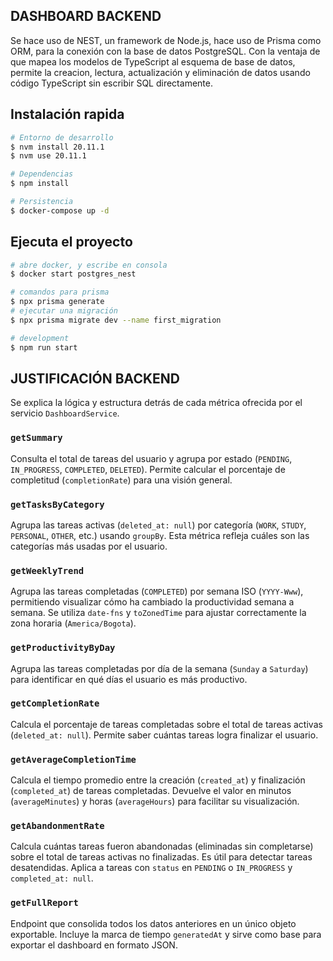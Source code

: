 ## DASHBOARD BACKEND

Se hace uso de NEST, un framework de Node.js, hace uso de Prisma como ORM, para la conexión con la base de datos PostgreSQL. Con la ventaja de que mapea los modelos de TypeScript al esquema de base de datos, permite la creacion, lectura, actualización y eliminación de datos usando código TypeScript sin escribir SQL directamente.

## Instalación rapida

```bash
# Entorno de desarrollo
$ nvm install 20.11.1
$ nvm use 20.11.1

# Dependencias
$ npm install

# Persistencia
$ docker-compose up -d
```

## Ejecuta el proyecto

```bash
# abre docker, y escribe en consola
$ docker start postgres_nest

# comandos para prisma
$ npx prisma generate
# ejecutar una migración
$ npx prisma migrate dev --name first_migration

# development
$ npm run start
```

## JUSTIFICACIÓN BACKEND

Se explica la lógica y estructura detrás de cada métrica ofrecida por el servicio `DashboardService`.

### `getSummary`

Consulta el total de tareas del usuario y agrupa por estado (`PENDING`, `IN_PROGRESS`, `COMPLETED`, `DELETED`).
Permite calcular el porcentaje de completitud (`completionRate`) para una visión general.

### `getTasksByCategory`

Agrupa las tareas activas (`deleted_at: null`) por categoría (`WORK`, `STUDY`, `PERSONAL`, `OTHER`, etc.) usando `groupBy`.
Esta métrica refleja cuáles son las categorías más usadas por el usuario.

### `getWeeklyTrend`

Agrupa las tareas completadas (`COMPLETED`) por semana ISO (`YYYY-Www`), permitiendo visualizar cómo ha cambiado la productividad semana a semana.
Se utiliza `date-fns` y `toZonedTime` para ajustar correctamente la zona horaria (`America/Bogota`).

### `getProductivityByDay`

Agrupa las tareas completadas por día de la semana (`Sunday` a `Saturday`) para identificar en qué días el usuario es más productivo.

### `getCompletionRate`

Calcula el porcentaje de tareas completadas sobre el total de tareas activas (`deleted_at: null`).
Permite saber cuántas tareas logra finalizar el usuario.

### `getAverageCompletionTime`

Calcula el tiempo promedio entre la creación (`created_at`) y finalización (`completed_at`) de tareas completadas.
Devuelve el valor en minutos (`averageMinutes`) y horas (`averageHours`) para facilitar su visualización.

### `getAbandonmentRate`

Calcula cuántas tareas fueron abandonadas (eliminadas sin completarse) sobre el total de tareas activas no finalizadas.
Es útil para detectar tareas desatendidas. Aplica a tareas con `status` en `PENDING` o `IN_PROGRESS` y `completed_at: null`.

### `getFullReport`

Endpoint que consolida todos los datos anteriores en un único objeto exportable.
Incluye la marca de tiempo `generatedAt` y sirve como base para exportar el dashboard en formato JSON.
